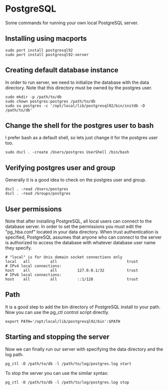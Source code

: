 # PostgreSQL

Some commands for running your own local PostgreSQL server.

## Installing using macports

	sudo port install postgresql92
	sudo port install postgresql92-server
	
## Creating default database instance

In order to run server, we need to initialize the database with the data directory. Note that this directory must be owned by the postgres user.

	sudo mkdir -p /path/to/db
	sudo chown postgres:postgres /path/to/db
	sudo su postgres -c '/opt/local/lib/postgresql92/bin/initdb -D /path/to/db'
	
## Change the shell for the postgres user to bash

I prefer bash as a default shell, so lets just change it for the postgres user too.

	sudo dscl . -create /Users/postgres UserShell /bin/bash
	
## Verifying postgres user and group

Generally it is a good idea to check on the postgres user and group.

	dscl . -read /Users/postgres
	dscl . -read /Groups/postgres
	
## User permissions

Note that after installing PostgreSQL, all local users can connect to the database server. In order to set the permissions you must edit the "pg_hba.conf" located in your data directory. When trust authentication is specified, PostgreSQL assumes that anyone who can connect to the server is authorized to access the database with whatever database user name they specify.

	# "local" is for Unix domain socket connections only
	local   all         all                               trust
	# IPv4 local connections:
	host    all         all         127.0.0.1/32          trust
	# IPv6 local connections:
	host    all         all         ::1/128               trust
	
## Path

It is a good step to add the bin directory of PostgreSQL install to your path. Now you can use the pg_ctl control script directly.

	export PATH='/opt/local/lib/postgresql92/bin':$PATH
	
## Starting and stopping the server

Now we can finally run our server with specifying the data directory and the log path. 

	pg_ctl -D /path/to/db -l /path/to/log/postgres.log start
	

To stop the server you can use the similar syntax:
	
	pg_ctl -D /path/to/db -l /path/to/log/postgres.log stop
